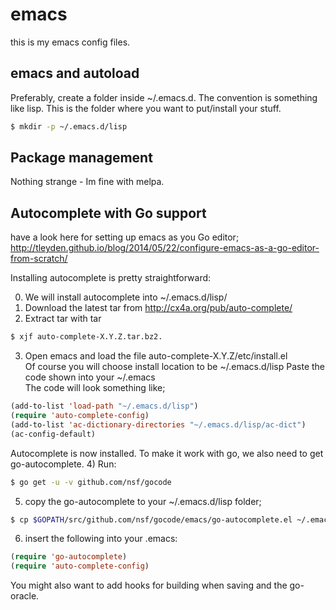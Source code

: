 # emacs
this is my emacs config files.

## emacs and autoload
Preferably, create a folder inside ~/.emacs.d. The convention is something like lisp.
This is the folder where you want to put/install your stuff.

```bash
$ mkdir -p ~/.emacs.d/lisp
```

## Package management
Nothing strange - Im fine with melpa.

## Autocomplete with Go support
have a look here for setting up emacs as you Go editor;
http://tleyden.github.io/blog/2014/05/22/configure-emacs-as-a-go-editor-from-scratch/


Installing autocomplete is pretty straightforward:

0) We will install autocomplete into ~/.emacs.d/lisp/                             
1) Download the latest tar from http://cx4a.org/pub/auto-complete/
2) Extract tar with tar

```bash
$ xjf auto-complete-X.Y.Z.tar.bz2.
```

3) Open emacs and load the file auto-complete-X.Y.Z/etc/install.el                                                   
   Of course you will choose install location to be ~/.emacs.d/lisp                                                     Paste the code shown into your ~/.emacs                                                                           
   The code will look something like;

```lisp
(add-to-list 'load-path "~/.emacs.d/lisp")
(require 'auto-complete-config)
(add-to-list 'ac-dictionary-directories "~/.emacs.d/lisp/ac-dict")
(ac-config-default)
```

Autocomplete is now installed. To make it work with go, we also need to get go-autocomplete.
4) Run:

```bash
$ go get -u -v github.com/nsf/gocode
```

5) copy the go-autocomplete to your ~/.emacs.d/lisp folder;

```bash
$ cp $GOPATH/src/github.com/nsf/gocode/emacs/go-autocomplete.el ~/.emacs.d/lisp
```

6) insert the following into your .emacs:

```lisp
(require 'go-autocomplete)
(require 'auto-complete-config)
```

You might also want to add hooks for building when saving and the go-oracle.
